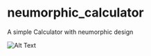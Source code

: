 # neumorphic_calculator

A simple Calculator with neumorphic design 

![Alt Text](https://pbs.twimg.com/media/Ek9swx2XYAUCtl6?format=jpg&name=4096x4096)
